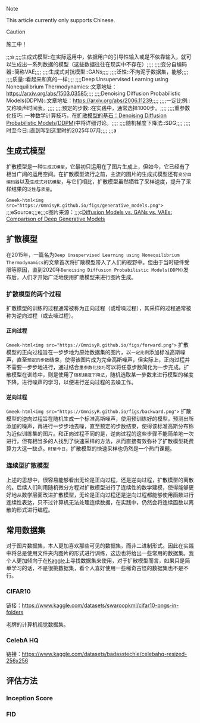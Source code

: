 > [!NOTE]
> This article currently only supports Chinese.

> [!CAUTION]
> 施工中！

<!-- ##{"script":"<script src='https://OmnisyR.github.io/assets/HyperTOC.js'></script>"}## -->

;;;a
;;;;生成式模型::在实际运用中，依据用户的引导性输入或是不依靠输入，就可以生成出一系列数据的模型（这些数据往往在现实中不存在）;;;;
;;;;变分自编码器::简称VAE;;;;
;;;;生成式对抗模型::GANs;;;;
;;;;泛性::不拘泥于数据集，能够;;;;
;;;;质量::看起来和真的一样;;;;
;;;;Deep Unsupervised Learning using Nonequilibrium Thermodynamics::文章地址：https://arxiv.org/abs/1503.03585;;;;
;;;;Denoising Diffusion Probabilistic Models(DDPM)::文章地址：https://arxiv.org/abs/2006.11239;;;;
;;;;一定比例::又称噪声时间表。;;;;
;;;;预定的步数::在实践中，通常选择1000步。;;;;
;;;;重参数化技巧::一种数学计算技巧，在[扩散模型的基石：Denoising Diffusion Probabilistic Models(DDPM)](https://omnisyr.github.io/post/%3B%3B%3BeThe%20Foundation%20of%20Diffusion%20Models-%3B%3B%3Be%3B%3B%3Bc-kuo-san-mo-xing-de-ji-shi-%EF%BC%9A%3B%3B%3BcDenoising%20Diffusion%20Probabilistic%20Models%28DDPM%29.html)中将详细讨论。;;;;
;;;;随机梯度下降法::SDG;;;;
;;;;时至今日::直到写到这里时的2025年07月;;;;
;;;a
## 生成式模型
扩散模型是一种`生成式模型`，它最初只运用在了图片生成上，但如今，它已经有了相当广阔的运用空间。在扩散模型流行之前，主流的图片的生成式模型还有`变分自编码器`以及`生成式对抗模型`，与它们相比，扩散模型虽然牺牲了采样速度，提升了采样结果的`泛性`与`质量`。

`Gmeek-html<img src="https://OmnisyR.github.io/figs/generative_models.png">`
;;;eSource:;;;e;;;c图片来源：;;;c[Diffusion Models vs. GANs vs. VAEs: Comparison of Deep Generative Models](https://pub.towardsai.net/diffusion-models-vs-gans-vs-vaes-comparison-of-deep-generative-models-67ab93e0d9ae)

## 扩散模型
在2015年，一篇名为`Deep Unsupervised Learning using Nonequilibrium Thermodynamics`的文章首次将扩散模型带入了人们的视野中。但由于当时硬件受限等原因，直到2020年`Denoising Diffusion Probabilistic Models(DDPM)`发布后，人们才开始广泛地使用扩散模型来进行图片生成。

### 扩散模型的两个过程
扩散模型的训练的过程通常被称为正向过程（或增噪过程），其采样的过程通常被称为逆向过程（或去噪过程）。

#### 正向过程
`Gmeek-html<img src="https://OmnisyR.github.io/figs/forward.png">`
扩散模型的正向过程旨在一步步地为原始数据集的图片，以`一定比例`添加标准高斯噪声，直至`预定的步数`结束，使得该图片成为完全高斯噪声，但实际上，正向过程并不需要一步步地进行，通过结合`重参数化技巧`可以将任意步数简化为一步完成。扩散模型在训练中，则是使用了`随机梯度下降法`，随机选取某一步数来进行模型的梯度下降，进行噪声的学习，以便进行逆向过程的去噪工作。

#### 逆向过程
`Gmeek-html<img src="https://OmnisyR.github.io/figs/backward.png">`
扩散模型的逆向过程旨在随机生成一个标准高斯噪声，使用预训练好的模型，预测出所添加的噪声，再进行一步步地去噪，直至预定的步数结束，使得该标准高斯分布称为近似训练集的图片。和正向过程不同的是，逆向过程的这些步骤不能简单地一次进行，但有相当多的人找到了快速采样的方法，从而直接有效弥补了扩散模型耗费算力大这一缺点。`时至今日`，扩散模型的快速采样也仍然是一个热门课题。

### 连续型扩散模型
上述的思想中，很容易能够看出无论是正向过程，还是逆向过程，扩散模型的离散的。后续人们利用随机微分方程对扩散模型进行了连续性的数学建模，使得能够更好地从数学层面改进扩散模型，无论是正向过程还是逆向过程都能够使用函数进行连续性表达，只不过计算机无法处理连续数据，在实践中，仍然会将连续函数以离散的形式进行编程。

## 常用数据集
对于图片数据集，本人更加喜欢那些可见的数据集，而非二进制形式。因此在实践中将总是使用文件夹内图片的形式进行训练，这边也将给出一些常用的数据集。我个人更加倾向于在[Kaggle](https://www.kaggle.com/)上寻找数据集来使用，对于扩散模型而言，如果只是简单学习的话，不是很挑数据集，看个人喜好使用一些稀奇古怪的数据集也不是不行。

### CIFAR10
链接：https://www.kaggle.com/datasets/swaroopkml/cifar10-pngs-in-folders

老牌的计算机视觉数据集。

### CelebA HQ
链接：https://www.kaggle.com/datasets/badasstechie/celebahq-resized-256x256

## 评估方法
### Inception Score

### FID
